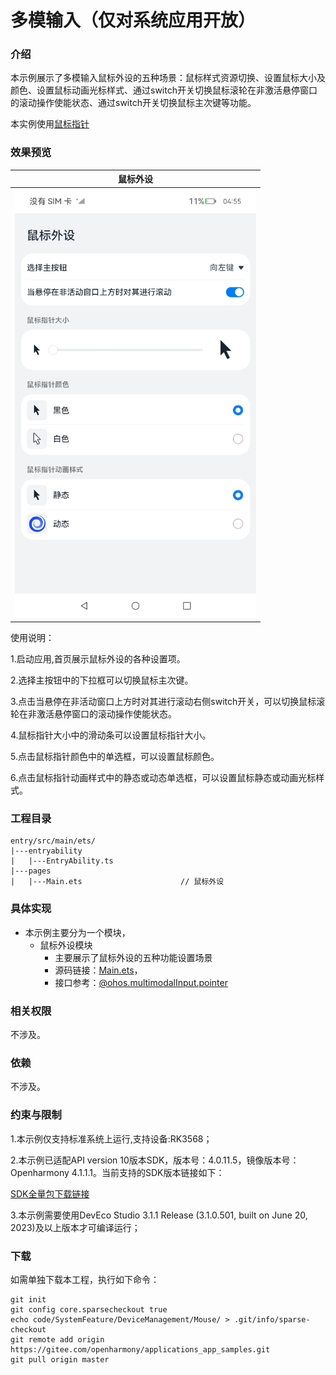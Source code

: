 # 多模输入（仅对系统应用开放）

### 介绍

本示例展示了多模输入鼠标外设的五种场景：鼠标样式资源切换、设置鼠标大小及颜色、设置鼠标动画光标样式、通过switch开关切换鼠标滚轮在非激活悬停窗口的滚动操作使能状态、通过switch开关切换鼠标主次键等功能。

本实例使用[鼠标指针](https://gitee.com/openharmony/docs/blob/master/zh-cn/application-dev/reference/apis/js-apis-pointer.md)

### 效果预览

|鼠标外设|
|:------------------------------:|
|<img src="screenshots/devices/mouse.jpg" style="zoom:67%;" /> |

使用说明：

1.启动应用,首页展示鼠标外设的各种设置项。

2.选择主按钮中的下拉框可以切换鼠标主次键。

3.点击当悬停在非活动窗口上方时对其进行滚动右侧switch开关，可以切换鼠标滚轮在非激活悬停窗口的滚动操作使能状态。

4.鼠标指针大小中的滑动条可以设置鼠标指针大小。

5.点击鼠标指针颜色中的单选框，可以设置鼠标颜色。

6.点击鼠标指针动画样式中的静态或动态单选框，可以设置鼠标静态或动画光标样式。

### 工程目录
```
entry/src/main/ets/                 
|---entryability
|   |---EntryAbility.ts                    
|---pages
|   |---Main.ets                      // 鼠标外设
```

### 具体实现

* 本示例主要分为一个模块，
  * 鼠标外设模块
    * 主要展示了鼠标外设的五种功能设置场景
    * 源码链接：[Main.ets](Mouse/entry/src/main/ets/pages/Main.ets)，
    * 接口参考：[@ohos.multimodalInput.pointer](https://gitee.com/openharmony/docs/blob/master/zh-cn/application-dev/reference/apis/js-apis-pointer.md)

### 相关权限

不涉及。


### 依赖

不涉及。


### 约束与限制

1.本示例仅支持标准系统上运行,支持设备:RK3568；

2.本示例已适配API version 10版本SDK，版本号：4.0.11.5，镜像版本号：Openharmony 4.1.1.1。当前支持的SDK版本链接如下：

[SDK全量包下载链接](http://ci.openharmony.cn/workbench/cicd/dailybuild/detail/component)

3.本示例需要使用DevEco Studio 3.1.1 Release (3.1.0.501, built on June 20, 2023)及以上版本才可编译运行；

### 下载

如需单独下载本工程，执行如下命令：
```
git init
git config core.sparsecheckout true
echo code/SystemFeature/DeviceManagement/Mouse/ > .git/info/sparse-checkout
git remote add origin https://gitee.com/openharmony/applications_app_samples.git
git pull origin master

```